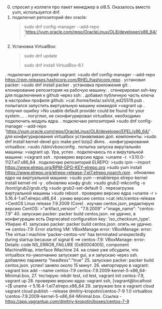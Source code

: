 0. спросил у коллеги про пакет менеджер в ol8.5. Оказалось вместо yum, используется dnf.
1. подключил репозиторий dev oracle: 
	>sudo dnf config-manager --add-repo 'https://yum.oracle.com/repo/OracleLinux/OL8/developer/x86_64/'
2. Установка VirtualBox: 
 	>sudo dnf update
 	>
 	>sudo dnf install VirtualBox-6.1
 
. подключил репозиторий vagrant: 
	 >sudo dnf config-manager --add-repo https://rpm.releases.hashicorp.com/RHEL/hashicorp.repo
. установил packer: 
	 >sudo dnf install packer
. установка приложения git: 
. клонирование репозитория на рабочую машину: 
. сгенерировал ssh-key для подключения к github через ssh: 
. добавил публичную часть ключа в настройки профиля github: 
	>cat /home/tesla/.ssh/id_ed25519.pub
. попытался запустить виртуальную машину командой 
	>vagrant up
. получил ошибку 
 	>No usable default provider could be found for your system.... 
. погуглил, не сконфигурировал virtualbox. необходимо подключить модуль ядра. 
. подключаю репозиторий 
 	>sudo dnf config-manager --add-repo 'https://yum.oracle.com/repo/OracleLinux/OL8/developer/EPEL/x86_64/'
. для конфигурирования virtualbox устанавливаю доп. компоненты: 
	>sudo dnf install kernel-devel gcc make perl bzip2 dkms. 
. конфигурирования virtualbox: 
	>sudo /sbin/vboxconfig
. попытка запуска вирутальнйо машины: 
	>vagrant up. 
Ура, успех
. подключаюсь по к вирутальной машине: 
	>vagrant ssh
. проверяю версию ядра: 
	>uname -r. 
	>3.10.0-1127.el7.x86_64
. подключаю репозиторий ELREPO: 
	>sudo rpm --import https://www.elrepo.org/RPM-GPG-KEY-elrepo.org
	>sudo yum install https://www.elrepo.org/elrepo-release-7.el7.elrepo.noarch.rpm
. обновляю ядро на виртуальной машине: 
	>sudo yum --enablerepo elrepo-kernel install kernel-ml -y
. обновляю конфу grub: 
	>sudo grub2-mkconfig -o /boot/grub2/grub.cfg
	>sudo grub2-set-default 0
. перезагрузка виртуальной машины 
	>sudo reboot
. проверяю версию ядра 
	>uname -r
	> 5.16.4-1.el7.elrepo.x86_64
. узнаю версию centos 
	>cat /etc/centos-release
	>CentOS Linux release 7.9.2009 (Core)
. изучаю centos.json, редактирую версию CentOS: 
	>"artifact_version" : "7.9.2009"
	>"image_name": "centos-7.9"
40. запускаю packer: packer build centos.json. не удачно, в конфигурации есть Deprecated configuration key: 'iso_checksum_type'. Убираю
41. запускаю packer: packer build centos.json. опять не удачно. 
	==> centos-7.9: Error starting VM: VBoxManage error: VBoxManage: error: The virtua
	l machine 'packer-centos-vm' has terminated unexpectedly during startup because of signal 6
	==> centos-7.9: VBoxManage: error: Details: code NS_ERROR_FAILURE (0x80004005), component MachineWrap, interface IMachine
24. на слаке уже обсудили, что virtualbox по-умолчанию запускает gui, а я запускаю через ssh. добавляю параметр "headless":"true"
25. запускаю packer: packer build centos.json. успех! заняло около 15 минут.
26. импортирую в vagrant: vagrant box add --name centos-7.9 centos-7.9.2009-kernel-5-x86_64-Minimal.box, 
27. тестирую: mkdir test, cd test, vagrant init centos-7.9, vagrant up
28. проверяю версию ядра: vagrant ssh, 
	[vagrant@localhost ~]$ uname -r
	5.16.4-1.el7.elrepo.x86_64
29. загружаю box в vagrant cloud vagrant cloud publish --release dmitriy-kropotin/centos-7-9 1.0 virtualbox \centos-7.9.2009-kernel-5-x86_64-Minimal.box. Ссылка - https://app.vagrantup.com/dmitriy-kropotin/boxes/centos-7-9
